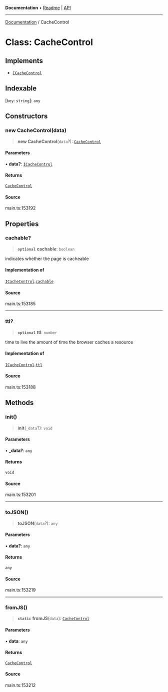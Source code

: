 **Documentation** • [Readme](../README.md) \| [API](../globals.md)

***

[Documentation](../README.md) / CacheControl

# Class: CacheControl

## Implements

- [`ICacheControl`](../interfaces/ICacheControl.md)

## Indexable

 \[`key`: `string`\]: `any`

## Constructors

### new CacheControl(data)

> **new CacheControl**(`data`?): [`CacheControl`](CacheControl.md)

#### Parameters

• **data?**: [`ICacheControl`](../interfaces/ICacheControl.md)

#### Returns

[`CacheControl`](CacheControl.md)

#### Source

main.ts:153192

## Properties

### cachable?

> **`optional`** **cachable**: `boolean`

indicates whether the page is cacheable

#### Implementation of

[`ICacheControl`](../interfaces/ICacheControl.md).[`cachable`](../interfaces/ICacheControl.md#cachable)

#### Source

main.ts:153185

***

### ttl?

> **`optional`** **ttl**: `number`

time to live
the amount of time the browser caches a resource

#### Implementation of

[`ICacheControl`](../interfaces/ICacheControl.md).[`ttl`](../interfaces/ICacheControl.md#ttl)

#### Source

main.ts:153188

## Methods

### init()

> **init**(`_data`?): `void`

#### Parameters

• **\_data?**: `any`

#### Returns

`void`

#### Source

main.ts:153201

***

### toJSON()

> **toJSON**(`data`?): `any`

#### Parameters

• **data?**: `any`

#### Returns

`any`

#### Source

main.ts:153219

***

### fromJS()

> **`static`** **fromJS**(`data`): [`CacheControl`](CacheControl.md)

#### Parameters

• **data**: `any`

#### Returns

[`CacheControl`](CacheControl.md)

#### Source

main.ts:153212
